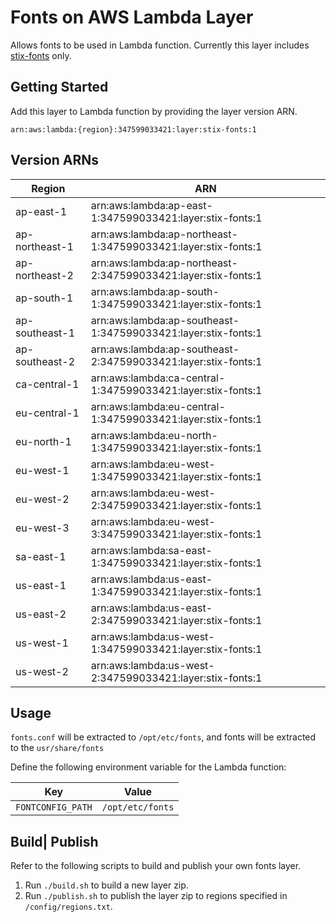 # Fonts on AWS Lambda Layer

Allows fonts to be used in Lambda function. Currently this layer includes [stix-fonts](https://www.stixfonts.org/) only.

## Getting Started

Add this layer to Lambda function by providing the layer version ARN.

`arn:aws:lambda:{region}:347599033421:layer:stix-fonts:1`

## Version ARNs

| Region         | ARN                                                           |
| -------------- | ------------------------------------------------------------- |
| ap-east-1      | arn:aws:lambda:ap-east-1:347599033421:layer:stix-fonts:1      |
| ap-northeast-1 | arn:aws:lambda:ap-northeast-1:347599033421:layer:stix-fonts:1 |
| ap-northeast-2 | arn:aws:lambda:ap-northeast-2:347599033421:layer:stix-fonts:1 |
| ap-south-1     | arn:aws:lambda:ap-south-1:347599033421:layer:stix-fonts:1     |
| ap-southeast-1 | arn:aws:lambda:ap-southeast-1:347599033421:layer:stix-fonts:1 |
| ap-southeast-2 | arn:aws:lambda:ap-southeast-2:347599033421:layer:stix-fonts:1 |
| ca-central-1   | arn:aws:lambda:ca-central-1:347599033421:layer:stix-fonts:1   |
| eu-central-1   | arn:aws:lambda:eu-central-1:347599033421:layer:stix-fonts:1   |
| eu-north-1     | arn:aws:lambda:eu-north-1:347599033421:layer:stix-fonts:1     |
| eu-west-1      | arn:aws:lambda:eu-west-1:347599033421:layer:stix-fonts:1      |
| eu-west-2      | arn:aws:lambda:eu-west-2:347599033421:layer:stix-fonts:1      |
| eu-west-3      | arn:aws:lambda:eu-west-3:347599033421:layer:stix-fonts:1      |
| sa-east-1      | arn:aws:lambda:sa-east-1:347599033421:layer:stix-fonts:1      |
| us-east-1      | arn:aws:lambda:us-east-1:347599033421:layer:stix-fonts:1      |
| us-east-2      | arn:aws:lambda:us-east-2:347599033421:layer:stix-fonts:1      |
| us-west-1      | arn:aws:lambda:us-west-1:347599033421:layer:stix-fonts:1      |
| us-west-2      | arn:aws:lambda:us-west-2:347599033421:layer:stix-fonts:1      |

## Usage

`fonts.conf` will be extracted to `/opt/etc/fonts`, and fonts will be extracted to the `usr/share/fonts`

Define the following environment variable for the Lambda function:

| Key               | Value            |
| ----------------- | ---------------- |
| `FONTCONFIG_PATH` | `/opt/etc/fonts` |

## Build| Publish

Refer to the following scripts to build and publish your own fonts layer.

1. Run `./build.sh` to build a new layer zip.
2. Run `./publish.sh` to publish the layer zip to regions specified in `/config/regions.txt`.
